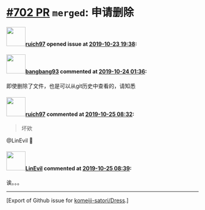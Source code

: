 # [\#702 PR](https://github.com/komeiji-satori/Dress/pull/702) `merged`: 申请删除

#### <img src="https://avatars.githubusercontent.com/u/32833901?u=01dbe92f009702d07938cff503732659e769bc08&v=4" width="50">[ruich97](https://github.com/ruich97) opened issue at [2019-10-23 19:38](https://github.com/komeiji-satori/Dress/pull/702):



#### <img src="https://avatars.githubusercontent.com/u/3430784?v=4" width="50">[bangbang93](https://github.com/bangbang93) commented at [2019-10-24 01:36](https://github.com/komeiji-satori/Dress/pull/702#issuecomment-545703451):

即使删除了文件，也是可以从git历史中查看的，请知悉

#### <img src="https://avatars.githubusercontent.com/u/32833901?u=01dbe92f009702d07938cff503732659e769bc08&v=4" width="50">[ruich97](https://github.com/ruich97) commented at [2019-10-25 08:32](https://github.com/komeiji-satori/Dress/pull/702#issuecomment-546258534):

> 坏欸

@LinEvil 🌚

#### <img src="https://avatars.githubusercontent.com/u/13027656?u=9c421748e4923ede081f912d185c98ba34e2c105&v=4" width="50">[LinEvil](https://github.com/LinEvil) commented at [2019-10-25 08:39](https://github.com/komeiji-satori/Dress/pull/702#issuecomment-546261045):

诶。。。


-------------------------------------------------------------------------------



[Export of Github issue for [komeiji-satori/Dress](https://github.com/komeiji-satori/Dress).]
